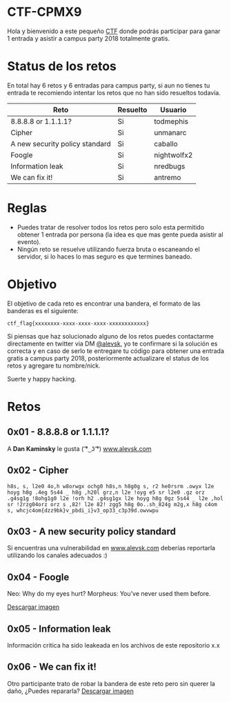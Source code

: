 # CTF-CPMX9
Hola y bienvenido a este pequeño [CTF](https://en.wikipedia.org/wiki/Capture_the_flag#Computer_security) donde podrás participar para ganar 1 entrada y asistir a campus party 2018 totalmente gratis.

# Status de los retos

En total hay 6 retos y 6 entradas para campus party, si aun no tienes tu entrada te recomiendo intentar los retos que no han sido resueltos todavía.

|Reto|Resuelto|Usuario|
|--|--|--|
| 8.8.8.8 or 1.1.1.1? | Si | todmephis |
| Cipher | Si | unmanarc |
| A new security policy standard | Si | caballo |
| Foogle | Si | nightwolfx2 |
| Information leak | Si | nredbugs |
| We can fix it! | Si | antremo |


# Reglas

- Puedes tratar de resolver todos los retos pero solo esta permitido obtener 1 entrada por persona (la idea es que mas gente pueda asistir al evento).
- Ningún reto se resuelve utilizando fuerza bruta o escaneando el servidor, si lo haces lo mas seguro es que termines baneado.

# Objetivo

El objetivo de cada reto es encontrar una bandera, el formato de las banderas es el siguiente:

`ctf_flag{xxxxxxxx-xxxx-xxxx-xxxx-xxxxxxxxxxxx}`

Si piensas que haz solucionado alguno de los retos puedes contactarme directamente en twitter via DM [@alevsk](https://twitter.com/Alevsk), yo te confirmare si la solución es correcta y en caso de serlo te entregare tu código para obtener una entrada gratis a campus party 2018, posteriormente actualizare el status de los retos y agregare tu nombre/nick.

Suerte y happy hacking.

# Retos

## 0x01 - 8.8.8.8 or 1.1.1.1?

A **Dan Kaminsky** le gusta ( ͡° ͜ ʖ ͡°) www.alevsk.com

## 0x02 - Cipher

    h8s, s, l2e0 4o,h w8orwgx ochg0 h8s,n h8g0g s, r2 he0rsrm .owyx l2e hoyg h8g .4eg 5s44 _ h8g ,h20l grz,n l2e !oyg e5 sr l2e0 .gz orz .g4sg1g !8ohg1g0 l2e !orh h2 .g4sg1gx l2e hoyg h8g 0gz 5s44 _ l2e ,hol sr !2rzg04orz orz s ,82! l2e 82! zgg5 h8g 0o..sh_824g m2g,x h8g c4om s, whcjc4om{dzz9bk}v_pbdi_i}v3_op33_c3p39d.owvwpu

## 0x03 - A new security policy standard

Si encuentras una vulnerabilidad en www.alevsk.com deberías reportarla utilizando los canales adecuados :)

## 0x04 - Foogle

Neo: Why do my eyes hurt?
Morpheus: You’ve never used them before.

[Descargar imagen](https://www.dropbox.com/s/4j5kf0o4k0wryff/foogle.png?dl=0)

## 0x05 - Information leak

Información critica ha sido leakeada en los archivos de este repositorio x.x

## 0x06 - We can fix it!

Otro participante trato de robar la bandera de este reto pero sin querer la daño, ¿Puedes repararla? [Descargar imagen](https://www.dropbox.com/s/o9dq5udc6t3dchf/qr_code.png?dl=0)
